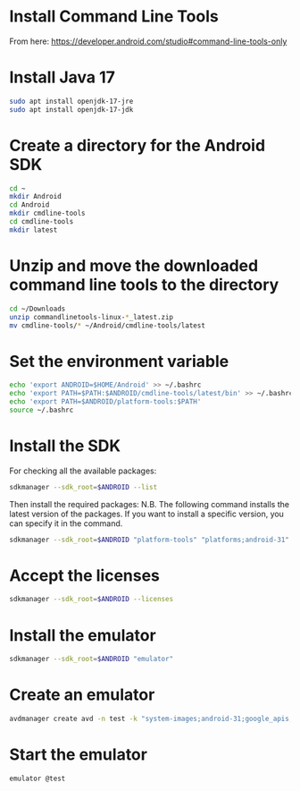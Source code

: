 # Install Command Line Tools
From here: https://developer.android.com/studio#command-line-tools-only

# Install Java 17
```sh
sudo apt install openjdk-17-jre
sudo apt install openjdk-17-jdk
```

# Create a directory for the Android SDK
```sh
cd ~
mkdir Android
cd Android
mkdir cmdline-tools
cd cmdline-tools
mkdir latest
```

# Unzip and move the downloaded command line tools to the directory
```sh
cd ~/Downloads
unzip commandlinetools-linux-*_latest.zip
mv cmdline-tools/* ~/Android/cmdline-tools/latest
```

# Set the environment variable
```sh
echo 'export ANDROID=$HOME/Android' >> ~/.bashrc
echo 'export PATH=$PATH:$ANDROID/cmdline-tools/latest/bin' >> ~/.bashrc
echo 'export PATH=$ANDROID/platform-tools:$PATH'
source ~/.bashrc
```

# Install the SDK
For checking all the available packages:
```sh
sdkmanager --sdk_root=$ANDROID --list
```

Then install the required packages:
N.B. The following command installs the latest version of the packages. If you want to install a specific version, you can specify it in the command.
```sh
sdkmanager --sdk_root=$ANDROID "platform-tools" "platforms;android-31" "build-tools;31.0.0" "commandlinetools;latest"
```

# Accept the licenses
```sh
sdkmanager --sdk_root=$ANDROID --licenses
```

# Install the emulator
```sh
sdkmanager --sdk_root=$ANDROID "emulator"
```

# Create an emulator
```sh
avdmanager create avd -n test -k "system-images;android-31;google_apis;x86_64"
```

# Start the emulator
```sh
emulator @test
```